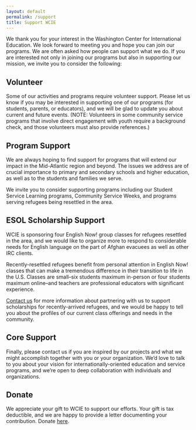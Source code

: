 ```yaml
---
layout: default
permalink: /support
title: Support WCIE
---
```

We thank you for your interest in the Washington Center for International Education. We look forward to meeting you and hope you can join our programs. We are often asked how people can support what we do. If you are interested not only in joining our programs but also in supporting our mission, we invite you to consider the following:

## Volunteer

Some of our activities and programs require volunteer support. Please let us know if you may be interested in supporting one of our programs (for students, parents, or educators), and we will be glad to update you about current and future events. (NOTE: Volunteers in some community service programs that involve direct engagement with youth require a background check, and those volunteers must also provide references.)

## Program Support

We are always hoping to find support for programs that will extend our impact in the Mid-Atlantic region and beyond. The issues we address are of crucial importance to primary and secondary schools and higher education, as well as to the students and families we serve.

We invite you to consider supporting programs including our Student Service Learning programs, Community Service Weeks, and programs serving refugees being resettled in the area.

## ESOL Scholarship Support

WCIE is sponsoring four English Now! group classes for refugees resettled in the area, and we would like to organize more to respond to considerable needs for English language on the part of Afghan evacuees as well as other IRC clients.

Recently-resettled refugees benefit from personal attention in English Now! classes that can make a tremendous difference in their transition to life in the U.S. Classes are small–six students maximum in-person or four students maximum online–and teachers are professional educators with significant experience.

[Contact us](/contact) for more information about partnering with us to support scholarships for recently-arrived refugees, and we would be happy to tell you about the profiles of our current class offerings and needs in the community.

## Core Support

Finally, please contact us if you are inspired by our projects and what we might accomplish together with you or your organization. We’d love to talk to you about your vision for internationally-oriented education and service programs, and we’re open to deep collaboration with individuals and organizations.

## Donate

We appreciate your gift to WCIE to support our efforts. Your gift is tax deductible, and we are happy to provide a letter documenting your contribution. Donate [here](https://www.paypal.com/donate/?hosted_button_id=2KPCUXRC6MV66).
